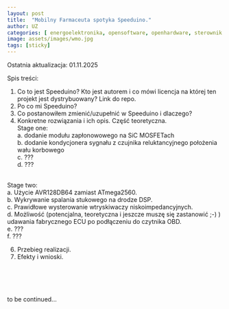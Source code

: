 ```yaml
---
layout: post
title:  "Mobilny Farmaceuta spotyka Speeduino."
author: UZ
categories: [ energoelektronika, opensoftware, openhardware, sterownik silnika spalinowego, tuning, kogeneracja, agregat prądotwórczy, sport motorowy ]
image: assets/images/wmo.jpg
tags: [sticky]
---
```

Ostatnia aktualizacja: 01.11.2025

Spis treści:

1. Co to jest Speeduino? Kto jest autorem i co mówi licencja na której ten projekt jest dystrybuowany? Link do repo.
2. Po co mi Speeduino?
3. Co postanowiłem zmienić/uzupełnić w Speeduino i dlaczego?
4. Konkretne rozwiązania i ich opis. Część teoretyczna.
   </br>
   Stage one:
   </br>
   a. dodanie modułu zapłonowowego na SiC MOSFETach </br>
   b. dodanie kondycjonera sygnału z czujnika reluktancyjnego położenia wału korbowego </br>
   c. ??? </br>
   d. ??? 
</br>
   Stage two:
</br>
   a. Użycie AVR128DB64 zamiast ATmega2560. </br>
   b. Wykrywanie spalania stukowego na drodze DSP. </br>
   c. Prawidłowe wysterowanie wtryskiwaczy niskoimpedancyjnych. </br>
   d. Możliwość (potencjalna, teoretyczna i jeszcze muszę się zastanowić ;-) ) udawania fabrycznego ECU po podłączeniu do czytnika OBD. </br>
   e. ??? </br>
   f. ??? </br>
   
6. Przebieg realizacji.
7. Efekty i wnioski.
   


<!--
![walking]({{ site.baseurl }}/assets/images/sssm.png)
-->
</br></br></br></br>
to be continued...


